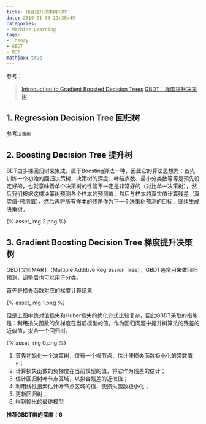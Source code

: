 ```yaml
---
title: 梯度提升决策树GBDT
date: 2019-01-03 21:30:49
categories:
- Machine Learning
tags:
- Theory
- GBDT
- BDT
mathjax: true
---
```


参考：

> [Introduction to Gradient Boosted Decision Trees](http://videolectures.net/site/normal_dl/tag=81961/nipsworkshops2010_ye_gbd_01.pdf)
> [GBDT：梯度提升决策树](https://www.jianshu.com/p/005a4e6ac775)

## 1. Regression Decision Tree 回归树

参考`决策树`

## 2. Boosting Decision Tree 提升树

BDT由多棵回归树来集成，属于Boosting算法一种，因此它的算法思想为：首先训练一个初始的回归决策树，决策树的深度、叶结点数、最小分类数等等是预先设定好的，也就意味着单个决策树的性能不一定是非常好的（对比单一决策树），然后我们根据这棵决策树预测各个样本的预测值，然后与样本的真实值计算残差（真实值-预测值），然后再将所有样本的残差作为下一个决策树预测的目标，继续生成决策树。

{% asset_img 2.png %}

<!-- more -->

## 3. Gradient Boosting Decision Tree 梯度提升决策树

GBDT又叫MART（Multiple Additive Regression Tree），GBDT通常用来做回归预测，调整后也可以用于分类。

首先是损失函数对应的梯度计算结果

{% asset_img 1.png %}

但是上图中绝对值损失和Huber损失的优化方式比较复杂，因此GBDT采取的措施是：利用损失函数的负梯度在当前模型的值，作为回归问题中提升树算法的残差的近似值，拟合一个回归树。

{% asset_img 0.png %}

1. 首先初始化一个决策树，仅有一个根节点，估计使损失函数极小化的常数值$\gamma$；
2. 计算损失函数的负梯度在当前模型的值，将它作为残差的估计；
3. 估计回归树叶节点区域，以拟合残差的近似值；
4. 利用线性搜索估计叶节点区域的值，使损失函数极小化；
5. 更新回归树；
6. 得到输出的最终模型

**推荐GBDT树的深度：6**


